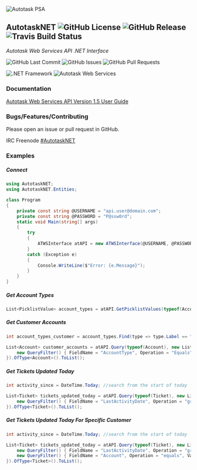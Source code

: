 ![Autotask PSA](https://www.risolv.ca/images/AutotaskPSA.png)

## AutotaskNET ![GitHub License](https://img.shields.io/github/license/risolv/AutotaskNET.svg?logo=GNU&logoColor=FFFFFF&style=flat) ![GitHub Release](https://img.shields.io/github/release/risolv/AutotaskNET.svg?logo=GitHub&logoColor=FFFFFF&style=flat) ![Travis Build Status](https://img.shields.io/travis/com/risolv/AutotaskNET.svg?logo=Travis&logoColor=FFFFFF&style=flat)
*Autotask Web Services API .NET Interface*

![GitHub Last Commit](https://img.shields.io/github/last-commit/risolv/AutotaskNET.svg?logo=GitHub&logoColor=FFFFFF&style=flat)
![GitHub Issues](https://img.shields.io/github/issues-raw/risolv/AutotaskNET.svg?logo=GitHub&logoColor=FFFFFF&style=flat)
![GitHub Pull Requests](https://img.shields.io/github/issues-pr-raw/risolv/AutotaskNET.svg?logo=GitHub&logoColor=FFFFFF&style=flat)

![.NET Framework](https://img.shields.io/badge/.NET%20Framework-4.6.2-5C2D91.svg?logo=Windows&logoColor=FFFFFF&style=flat)
![Autotask Web Services](https://img.shields.io/badge/Web%20Services%20API-1.5.14-E51937.svg?logo=Autotask&logoColor=FFFFFF&style=flat)


### Documentation
[Autotask Web Services API Version 1.5 User Guide](https://www.autotask.net/help/Content/LinkedDOCUMENTS/WSAPI/T_WebServicesAPIv1_5.pdf)


### Bugs/Features/Contributing
Please open an issue or pull request in GitHub.

IRC Freenode [#AutotaskNET](https://webchat.freenode.net/?channels=asternet)


### Examples
##### Connect
```csharp
using AutotaskNET;
using AutotaskNET.Entities;

class Program
{
    private const string @USERNAME = "api.user@domain.com";
    private const string @PASSWORD = "P@ssw0rd";
    static void Main(string[] args)
    {
        try
        {
            ATWSInterface atAPI = new ATWSInterface(@USERNAME, @PASSWORD);
        }
        catch (Exception e)
        {
            Console.WriteLine($"Error: {e.Message}");
        }
    }
}
```

##### Get Account Types
```csharp
List<PicklistValue> account_types = atAPI.GetPicklistValues(typeof(Account), "AccountType");
```

##### Get Customer Accounts
```csharp
int account_types_customer = account_types.Find(type => type.Label == "Customer").Value;

List<Account> customer_accounts = atAPI.Query(typeof(Account), new List<QueryFilter> {
    new QueryFilter() { FieldName = "AccountType", Operation = "Equals", Value = account_types_customer }
}).OfType<Account>().ToList();
```

##### Get Tickets Updated Today
```csharp
int activity_since = DateTime.Today; //search from the start of today

List<Ticket> tickets_updated_today = atAPI.Query(typeof(Ticket), new List<QueryFilter> {
    new QueryFilter() { FieldName = "LastActivityDate", Operation = "greaterthan", Value = activity_since }
}).OfType<Ticket>().ToList();
```

##### Get Tickets Updated Today For Specific Customer
```csharp
int activity_since = DateTime.Today; //search from the start of today

List<Ticket> tickets_updated_today = atAPI.Query(typeof(Ticket), new List<QueryFilter> {
    new QueryFilter() { FieldName = "LastActivityDate", Operation = "greaterthan", Value = activity_since }
    new QueryFilter() { FieldName = "Account", Operation = "equals", Value = customer_accounts.Find(account => account.AccountName == "Customer Name").id }
}).OfType<Ticket>().ToList();


